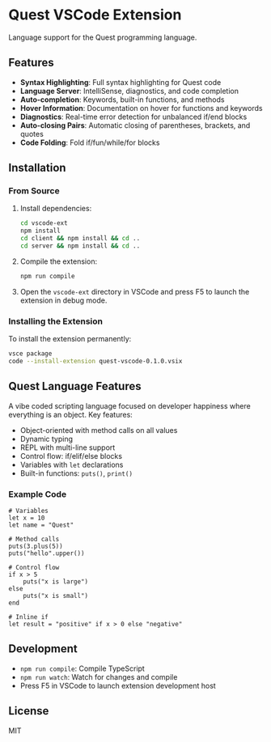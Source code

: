 # Quest VSCode Extension

Language support for the Quest programming language.

## Features

- **Syntax Highlighting**: Full syntax highlighting for Quest code
- **Language Server**: IntelliSense, diagnostics, and code completion
- **Auto-completion**: Keywords, built-in functions, and methods
- **Hover Information**: Documentation on hover for functions and keywords
- **Diagnostics**: Real-time error detection for unbalanced if/end blocks
- **Auto-closing Pairs**: Automatic closing of parentheses, brackets, and quotes
- **Code Folding**: Fold if/fun/while/for blocks

## Installation

### From Source

1. Install dependencies:
   ```bash
   cd vscode-ext
   npm install
   cd client && npm install && cd ..
   cd server && npm install && cd ..
   ```

2. Compile the extension:
   ```bash
   npm run compile
   ```

3. Open the `vscode-ext` directory in VSCode and press F5 to launch the extension in debug mode.

### Installing the Extension

To install the extension permanently:

```bash
vsce package
code --install-extension quest-vscode-0.1.0.vsix
```

## Quest Language Features

A vibe coded scripting language focused on developer happiness where everything is an object. Key features:

- Object-oriented with method calls on all values
- Dynamic typing
- REPL with multi-line support
- Control flow: if/elif/else blocks
- Variables with `let` declarations
- Built-in functions: `puts()`, `print()`

### Example Code

```quest
# Variables
let x = 10
let name = "Quest"

# Method calls
puts(3.plus(5))
puts("hello".upper())

# Control flow
if x > 5
    puts("x is large")
else
    puts("x is small")
end

# Inline if
let result = "positive" if x > 0 else "negative"
```

## Development

- `npm run compile`: Compile TypeScript
- `npm run watch`: Watch for changes and compile
- Press F5 in VSCode to launch extension development host

## License

MIT
